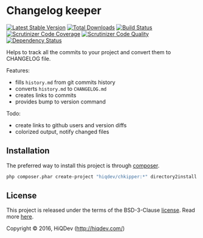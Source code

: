 Changelog keeper
================

[![Latest Stable Version](https://poser.pugx.org/hiqdev/chkipper/v/stable)](https://packagist.org/packages/hiqdev/chkipper)
[![Total Downloads](https://poser.pugx.org/hiqdev/chkipper/downloads)](https://packagist.org/packages/hiqdev/chkipper)
[![Build Status](https://img.shields.io/travis/hiqdev/chkipper.svg)](https://travis-ci.org/hiqdev/chkipper)
[![Scrutinizer Code Coverage](https://img.shields.io/scrutinizer/coverage/g/hiqdev/chkipper.svg)](https://scrutinizer-ci.com/g/hiqdev/chkipper/)
[![Scrutinizer Code Quality](https://img.shields.io/scrutinizer/g/hiqdev/chkipper.svg)](https://scrutinizer-ci.com/g/hiqdev/chkipper/)
[![Dependency Status](https://www.versioneye.com/php/hiqdev:chkipper/dev-master/badge.svg)](https://www.versioneye.com/php/hiqdev:chkipper/dev-master)

Helps to track all the commits to your project and convert them to CHANGELOG file.

Features:

- fills `history.md` from git commits history
- converts `history.md` to `CHANGELOG.md`
- creates links to commits
- provides bump to version command

Todo:

- create links to github users and version diffs
- colorized output, notify changed files

## Installation

The preferred way to install this project is through [composer](http://getcomposer.org/download/).

```sh
php composer.phar create-project "hiqdev/chkipper:*" directory2install
```

## License

This project is released under the terms of the BSD-3-Clause [license](LICENSE).
Read more [here](http://choosealicense.com/licenses/bsd-3-clause).

Copyright © 2016, HiQDev (http://hiqdev.com/)

